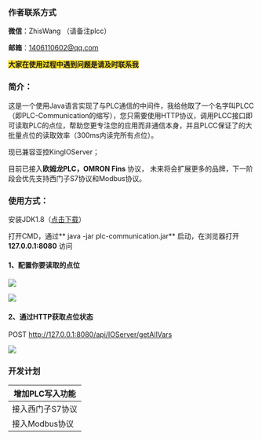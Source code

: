 ### 作者联系方式
**微信**：ZhisWang （请备注plcc）

**邮箱**：1406110602@qq.com

**<font style="background-color:#FBDE28;">大家在使用过程中遇到问题是请及时联系我</font>**

### 简介：
这是一个使用Java语言实现了与PLC通信的中间件，我给他取了一个名字叫PLCC（即PLC-Communication的缩写），您只需要使用HTTP协议，调用PLCC接口即可读取PLC的点位，帮助您更专注您的应用而非通信本身，并且PLCC保证了的大批量点位的读取效率（300ms内读完所有点位）。 

现已兼容亚控KingIOServer；



目前已接入**欧姆龙PLC，OMRON Fins** 协议， 未来将会扩展更多的品牌，下一阶段会优先支持西门子S7协议和Modbus协议。

### 使用方式：
安装JDK1.8（[点击下载](https://www.oracle.com/java/technologies/downloads/#java8)）

打开CMD，通过** java -jar plc-communication.jar** 启动，在浏览器打开**127.0.0.1:8080** 访问



#### 1、配置你要读取的点位
![](https://cdn.nlark.com/yuque/0/2024/png/12485503/1731480684581-444d2791-35ba-4b02-988c-01dc0dcc40ee.png)

![](https://cdn.nlark.com/yuque/0/2024/png/12485503/1731483500450-c0afb753-0d32-40c7-8b34-6eed957a5a70.png)



#### 2、通过HTTP获取点位状态 
POST <font style="color:rgb(33, 33, 33);">http://127.0.0.1:8080/api/IOServer/getAllVars</font>

![](https://cdn.nlark.com/yuque/0/2024/png/12485503/1731484906412-db592585-8c2e-4efe-947e-a7f7bd03f0b1.png)

### 开发计划
| 增加PLC写入功能 |
| --- |
| 接入西门子S7协议 |
| 接入Modbus协议 |




